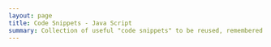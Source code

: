 ```yaml
---
layout: page
title: Code Snippets - Java Script
summary: Collection of useful "code snippets" to be reused, remembered...""
---
```

